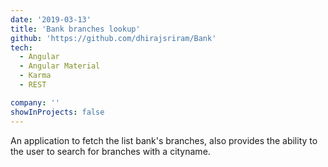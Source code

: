 ```yaml
---
date: '2019-03-13'
title: 'Bank branches lookup'
github: 'https://github.com/dhirajsriram/Bank'
tech:
  - Angular
  - Angular Material
  - Karma
  - REST

company: ''
showInProjects: false
---
```


An application to fetch the list bank's branches, also provides the ability to the user to search for branches with a cityname.
